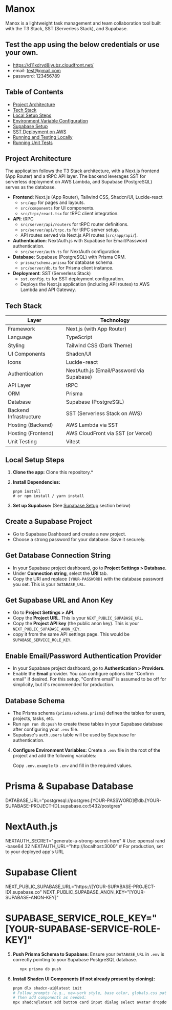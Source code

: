 # Manox

Manox is a lightweight task management and team collaboration tool built with the T3 Stack, SST (Serverless Stack), and Supabase.

## Test the app using the below credentials or use your own.
- https://d11xdryd8jvubz.cloudfront.net/
- email: test@gmail.com
- password: 123456789

## Table of Contents

- [Project Architecture](#project-architecture)
- [Tech Stack](#tech-stack)
- [Local Setup Steps](#local-setup-steps)
- [Environment Variable Configuration](#environment-variable-configuration)
- [Supabase Setup](#supabase-setup)
- [SST Deployment on AWS](#sst-deployment-on-aws)
- [Running and Testing Locally](#running-and-testing-locally)
- [Running Unit Tests](#running-unit-tests)

## Project Architecture

The application follows the T3 Stack architecture, with a Next.js frontend (App Router) and a tRPC API layer. The backend leverages SST for serverless deployment on AWS Lambda, and Supabase (PostgreSQL) serves as the database.

-   **Frontend**: Next.js (App Router), Tailwind CSS, Shadcn/UI, Lucide-react
    -   `src/app` for pages and layouts.
    -   `src/components` for UI components.
    -   `src/trpc/react.tsx` for tRPC client integration.
-   **API**: tRPC
    -   `src/server/api/routers` for tRPC router definitions.
    -   `src/server/api/trpc.ts` for tRPC server setup.
    -   API routes served via Next.js API routes (`src/app/api/`).
-   **Authentication**: NextAuth.js with Supabase for Email/Password authentication.
    -   `src/server/auth.ts` for NextAuth configuration.
-   **Database**: Supabase (PostgreSQL) with Prisma ORM.
    -   `prisma/schema.prisma` for database schema.
    -   `src/server/db.ts` for Prisma client instance.
-   **Deployment**: SST (Serverless Stack)
    -   `sst.config.ts` for SST deployment configuration.
    -   Deploys the Next.js application (including API routes) to AWS Lambda and API Gateway.

## Tech Stack

| Layer                 | Technology                               |
| --------------------- | ---------------------------------------- |
| Framework             | Next.js (with App Router)                |
| Language              | TypeScript                               |
| Styling               | Tailwind CSS (Dark Theme)                |
| UI Components         | Shadcn/UI                                |
| Icons                 | Lucide-react                             |
| Authentication        | NextAuth.js (Email/Password via Supabase)|
| API Layer             | tRPC                                     |
| ORM                   | Prisma                                   |
| Database              | Supabase (PostgreSQL)                    |
| Backend Infrastructure| SST (Serverless Stack on AWS)            |
| Hosting (Backend)     | AWS Lambda via SST                       |
| Hosting (Frontend)    | AWS CloudFront via SST (or Vercel)       |
| Unit Testing          | Vitest                                   |

## Local Setup Steps

1.  **Clone the app:**
    Clone this repository.*

2.  **Install Dependencies:**
    ```
    pnpm install 
    # or npm install / yarn install
    ```

3.  **Set up Supabase:** (See [Supabase Setup](#supabase-setup) section below)

## Create a Supabase Project

- Go to Supabase Dashboard and create a new project.
- Choose a strong password for your database. Save it securely.

## Get Database Connection String

- In your Supabase project dashboard, go to **Project Settings > Database**.
- Under **Connection string**, select the **URI** tab.
- Copy the URI and replace `[YOUR-PASSWORD]` with the database password you set. This is your `DATABASE_URL`.

## Get Supabase URL and Anon Key

- Go to **Project Settings > API**.
- Copy the **Project URL**. This is your `NEXT_PUBLIC_SUPABASE_URL`.
- Copy the **Project API key** (the public anon key). This is your `NEXT_PUBLIC_SUPABASE_ANON_KEY`.
- copy it from the same API settings page. This would be `SUPABASE_SERVICE_ROLE_KEY`.

## Enable Email/Password Authentication Provider

- In your Supabase project dashboard, go to **Authentication > Providers**.
- Enable the **Email** provider. You can configure options like "Confirm email" if desired. For this setup, "Confirm email" is assumed to be off for simplicity, but it's recommended for production.

## Database Schema

- The Prisma schema (`prisma/schema.prisma`) defines the tables for users, projects, tasks, etc.
- Run `npm run db:push` to create these tables in your Supabase database after configuring your `.env` file.
- Supabase's `auth.users` table will be used by Supabase for authentication.


4.  **Configure Environment Variables:**
    Create a `.env` file in the root of the project and add the following variables:

    Copy `.env.example` to `.env` and fill in the required values.

# Prisma & Supabase Database
DATABASE_URL="postgresql://postgres:[YOUR-PASSWORD]@db.[YOUR-SUPABASE-PROJECT-ID].supabase.co:5432/postgres"

# NextAuth.js
NEXTAUTH_SECRET="generate-a-strong-secret-here" # Use: openssl rand -base64 32
NEXTAUTH_URL="http://localhost:3000" # For production, set to your deployed app's URL

# Supabase Client
NEXT_PUBLIC_SUPABASE_URL="https://[YOUR-SUPABASE-PROJECT-ID].supabase.co"
NEXT_PUBLIC_SUPABASE_ANON_KEY="[YOUR-SUPABASE-ANON-KEY]"
# SUPABASE_SERVICE_ROLE_KEY="[YOUR-SUPABASE-SERVICE-ROLE-KEY]" 


5.  **Push Prisma Schema to Supabase:**
    Ensure your `DATABASE_URL` in `.env` is correctly pointing to your Supabase PostgreSQL database.
    ```bash
       npx prisma db push
    ```

6.  **Install Shadcn UI Components (if not already present by cloning):**
    ```bash
    pnpm dlx shadcn-ui@latest init 
    # Follow prompts (e.g., new-york style, base color, globals.css path: src/app/globals.css, tailwind.config.js path, etc.)
    # Then add components as needed:
    npx shadcn@latest add button card input dialog select avatar dropdown-menu label textarea popover date-picker checkbox command
    ```




